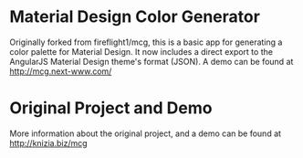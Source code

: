 # Material Design Color Generator
Originally forked from fireflight1/mcg, this is a basic app for generating a color palette for Material Design. It now includes a direct export to the AngularJS Material Design theme's format (JSON).
A demo can be found at <a href="http://mcg.next-www.com/">http://mcg.next-www.com/</a>
# Original Project and Demo
More information about the original project, and a demo can be found at <a href="http://knizia.biz/mcg/">http://knizia.biz/mcg</a>